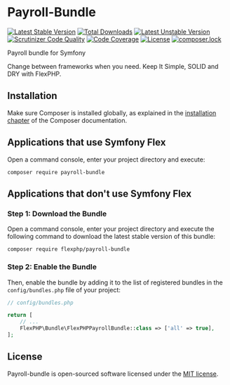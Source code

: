 # Payroll-Bundle

[![Latest Stable Version](https://poser.pugx.org/flexphp/payroll-bundle/v/stable)](https://packagist.org/packages/flexphp/payroll-bundle)
[![Total Downloads](https://poser.pugx.org/flexphp/payroll-bundle/downloads)](https://packagist.org/packages/flexphp/payroll-bundle)
[![Latest Unstable Version](https://poser.pugx.org/flexphp/payroll-bundle/v/unstable)](https://packagist.org/packages/flexphp/payroll-bundle)
[![Scrutinizer Code Quality](https://scrutinizer-ci.com/g/flexphp/flex-payroll-bundle/badges/quality-score.png)](https://scrutinizer-ci.com/g/flexphp/flex-payroll-bundle)
[![Code Coverage](https://scrutinizer-ci.com/g/flexphp/flex-payroll-bundle/badges/coverage.png)](https://scrutinizer-ci.com/g/flexphp/flex-payroll-bundle)
[![License](https://poser.pugx.org/flexphp/payroll-bundle/license)](https://packagist.org/packages/flexphp/payroll-bundle)
[![composer.lock](https://poser.pugx.org/flexphp/payroll-bundle/composerlock)](https://packagist.org/packages/flexphp/payroll-bundle)

Payroll bundle for Symfony

Change between frameworks when you need. Keep It Simple, SOLID and DRY with FlexPHP.

## Installation

Make sure Composer is installed globally, as explained in the
[installation chapter](https://getcomposer.org/doc/00-intro.md)
of the Composer documentation.

Applications that use Symfony Flex
----------------------------------

Open a command console, enter your project directory and execute:

```console
composer require payroll-bundle
```

Applications that don't use Symfony Flex
----------------------------------------

### Step 1: Download the Bundle

Open a command console, enter your project directory and execute the
following command to download the latest stable version of this bundle:

```console
composer require flexphp/payroll-bundle
```

### Step 2: Enable the Bundle

Then, enable the bundle by adding it to the list of registered bundles
in the `config/bundles.php` file of your project:

```php
// config/bundles.php

return [
    // ...
    FlexPHP\Bundle\FlexPHPPayrollBundle::class => ['all' => true],
];
```

## License

Payroll-bundle is open-sourced software licensed under the [MIT license](https://opensource.org/licenses/MIT).

